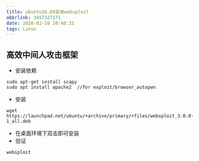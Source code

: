 ```yaml
---
title: ubuntu16.04安装websploit
abbrlink: 3457327171
date: 2020-02-10 20:40:31
tags: Linux
---
```


## 高效中间人攻击框架
- 安装依赖
```
sudo apt-get install scapy
sudo apt install apache2  //for exploit/browser_autopwn
```
- 安装
```
wget https://launchpad.net/ubuntu/+archive/primary/+files/websploit_3.0.0-1_all.deb
```
- 在桌面环境下双击即可安装
- 验证
```
websploit
```